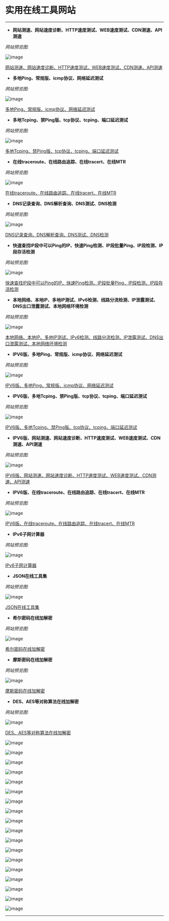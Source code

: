 # 实用在线工具网站

-------------------------

- **网站测速、网站速度诊断、HTTP速度测试、WEB速度测试、CDN测速、API测速**

*网站预览图:*

![image](/img/实用网站/在线工具网站/1.png)

[网站测速、网站速度诊断、HTTP速度测试、WEB速度测试、CDN测速、API测速](https://www.itdog.cn/http "网站测速、网站速度诊断、HTTP速度测试、WEB速度测试、CDN测速、API测速")

- **多地Ping、常规版、icmp协议、网络延迟测试**

*网站预览图:*

![image](/img/实用网站/在线工具网站/2.png)

[多地Ping、常规版、icmp协议、网络延迟测试](https://www.itdog.cn/ping "多地Ping、常规版、icmp协议、网络延迟测试")

- **多地Tcping、禁Ping版、tcp协议、tcping、端口延迟测试**

*网站预览图:*

![image](/img/实用网站/在线工具网站/3.png)

[多地Tcping、禁Ping版、tcp协议、tcping、端口延迟测试]( "多地Tcping、禁Ping版、tcp协议、tcping、端口延迟测试")

- **在线traceroute、在线路由追踪、在线tracert、在线MTR**

*网站预览图:*

![image](/img/实用网站/在线工具网站/4.png)

[在线traceroute、在线路由追踪、在线tracert、在线MTR](https://www.itdog.cn/traceroute "在线traceroute、在线路由追踪、在线tracert、在线MTR")

- **DNS记录查询、DNS解析查询、DNS测试、DNS检测**

*网站预览图:*

![image](/img/实用网站/在线工具网站/5.png)

[DNS记录查询、DNS解析查询、DNS测试、DNS检测](https://www.itdog.cn/dns "DNS记录查询、DNS解析查询、DNS测试、DNS检测")

- **快速查找IP段中可以Ping的IP、快速Ping检测、IP段批量Ping、IP段检测、IP段存活检测**

*网站预览图:*

![image](/img/实用网站/在线工具网站/6.png)

[快速查找IP段中可以Ping的IP、快速Ping检测、IP段批量Ping、IP段检测、IP段存活检测](https://www.itdog.cn/find_ping "快速查找IP段中可以Ping的IP、快速Ping检测、IP段批量Ping、IP段检测、IP段存活检测")

- **本地网络、本地IP、多地IP测试、IPv6检测、线路分流检测、IP泄露测试、DNS出口泄露测试、本地网络环境检测**

*网站预览图:*

![image](/img/实用网站/在线工具网站/7.png)

[本地网络、本地IP、多地IP测试、IPv6检测、线路分流检测、IP泄露测试、DNS出口泄露测试、本地网络环境检测](https://www.itdog.cn/localhost "本地网络、本地IP、多地IP测试、IPv6检测、线路分流检测、IP泄露测试、DNS出口泄露测试、本地网络环境检测")

- **IPV6版、多地Ping、常规版、icmp协议、网络延迟测试**

*网站预览图:*

![image](/img/实用网站/在线工具网站/8.png)

[IPV6版、多地Ping、常规版、icmp协议、网络延迟测试](https://www.itdog.cn/ping_ipv6 "IPV6版、多地Ping、常规版、icmp协议、网络延迟测试")

- **IPV6版、多地Tcping、禁Ping版、tcp协议、tcping、端口延迟测试**

*网站预览图:*

![image](/img/实用网站/在线工具网站/9.png)

[IPV6版、多地Tcping、禁Ping版、tcp协议、tcping、端口延迟测试](https://www.itdog.cn/tcping_ipv6 "IPV6版、多地Tcping、禁Ping版、tcp协议、tcping、端口延迟测试")

- **IPV6版、网站测速、网站速度诊断、HTTP速度测试、WEB速度测试、CDN测速、API测速**

*网站预览图:*

![image](/img/实用网站/在线工具网站/10.png)

[IPV6版、网站测速、网站速度诊断、HTTP速度测试、WEB速度测试、CDN测速、API测速]( "IPV6版、网站测速、网站速度诊断、HTTP速度测试、WEB速度测试、CDN测速、API测速")

- **IPV6版、在线traceroute、在线路由追踪、在线tracert、在线MTR**

*网站预览图:*

![image](/img/实用网站/在线工具网站/11.png)

[IPV6版、在线traceroute、在线路由追踪、在线tracert、在线MTR]( "IPV6版、在线traceroute、在线路由追踪、在线tracert、在线MTR")

- **IPv6子网计算器**

*网站预览图:*

![image](/img/实用网站/在线工具网站/12.png)

[IPv6子网计算器](https://www.site24x7.com/zhcn/tools/ipv6-subnetcalculator.html "IPv6子网计算器")

- **JSON在线工具集**

*网站预览图:*

![image](/img/实用网站/在线工具网站/13.png)

[JSON在线工具集](https://www.sojson.com/json/ "JSON在线工具集")

- **希尔密码在线加解密**

*网站预览图:*

![image](/img/实用网站/在线工具网站/14.png)

[希尔密码在线加解密](https://tool.chinaz.com/tools/hill "希尔密码在线加解密")

- **摩斯密码在线加解密**

*网站预览图:*

![image](/img/实用网站/在线工具网站/15.png)

[摩斯密码在线加解密](https://tool.chinaz.com/tools/morse "摩斯密码在线加解密")

- **DES、AES等对称算法在线加解密**

*网站预览图:*

![image](/img/实用网站/在线工具网站/16.png)

[DES、AES等对称算法在线加解密]( "DES、AES等对称算法在线加解密")

![image](/img/实用网站/在线工具网站/.png)

[]( "")

![image](/img/实用网站/在线工具网站/.png)

[]( "")

![image](/img/实用网站/在线工具网站/.png)

[]( "")

![image](/img/实用网站/在线工具网站/.png)

[]( "")

![image](/img/实用网站/在线工具网站/.png)

[]( "")

![image](/img/实用网站/在线工具网站/.png)

[]( "")

![image](/img/实用网站/在线工具网站/.png)

[]( "")

![image](/img/实用网站/在线工具网站/.png)

[]( "")

![image](/img/实用网站/在线工具网站/.png)

[]( "")

![image](/img/实用网站/在线工具网站/.png)

[]( "")

![image](/img/实用网站/在线工具网站/.png)

[]( "")

![image](/img/实用网站/在线工具网站/.png)

[]( "")

![image](/img/实用网站/在线工具网站/.png)

[]( "")

![image](/img/实用网站/在线工具网站/.png)

[]( "")

![image](/img/实用网站/在线工具网站/.png)

[]( "")

![image](/img/实用网站/在线工具网站/.png)

[]( "")

![image](/img/实用网站/在线工具网站/.png)

[]( "")

![image](/img/实用网站/在线工具网站/.png)

[]( "")


-------------------------